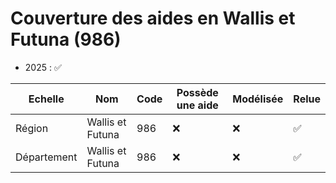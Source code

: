 # Couverture des aides en Wallis et Futuna (986)

- 2025 : ✅

| Echelle     | Nom              | Code | Possède une aide | Modélisée | Relue |
| ----------- | ---------------- | ---- | ---------------- | --------- | ----- |
| Région      | Wallis et Futuna | 986  | ❌               | ❌        | ✅    |
| Département | Wallis et Futuna | 986  | ❌               | ❌        | ✅    |
